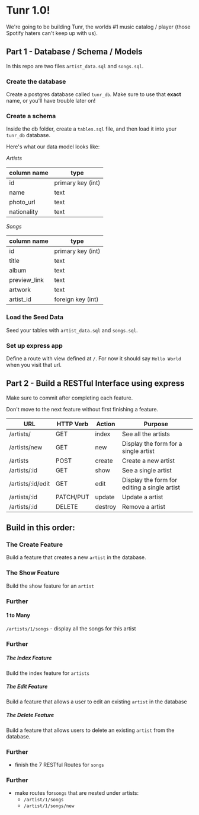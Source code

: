 # Tunr 1.0!

We're going to be building Tunr, the worlds #1 music catalog / player (those
Spotify haters can't keep up with us).

## Part 1 - Database / Schema / Models

In this repo are two files `artist_data.sql` and `songs.sql`. 

### Create the database

Create a postgres database called `tunr_db`. Make sure to use that **exact**
name, or you'll have trouble later on!

### Create a schema

Inside the db folder, create a `tables.sql` file, and then load it into your
`tunr_db` database.

Here's what our data model looks like:

*Artists*

| column name  | type |
|--------------|------|
| id   | primary key (int) |
| name | text |
| photo_url | text |
| nationality | text |

*Songs*

| column name  | type |
|--------------|------|
|id | primary key (int) |
|title | text |
|album | text |
|preview_link | text |
|artwork | text |
|artist_id | foreign key (int) |


### Load the Seed Data

Seed your tables with `artist_data.sql` and `songs.sql`.

### Set up express app

Define a route with view defined at `/`. For now it should say `Hello World` when you visit that url.

## Part 2 - Build a RESTful Interface using express

Make sure to commit after completing each feature.

Don't move to the next feature without first finishing a feature.


| **URL** | **HTTP Verb** |  **Action** | **Purpose**  |
|------------|-------------|------------|------------|
| /artists/         | GET       | index    | See all the artists |
| /artists/new      | GET       | new      | Display the form for a single artist |
| /artists          | POST      | create   | Create a new artist |
| /artists/:id      | GET       | show     | See a single artist |
| /artists/:id/edit | GET       | edit     | Display the form for editing a single artist | 
| /artists/:id      | PATCH/PUT | update   | Update a artist |
| /artists/:id      | DELETE    | destroy  | Remove a artist |

## Build in this order:

### The Create Feature

Build a feature that creates a new `artist` in the database.

### The Show Feature

Build the show feature for an `artist`



### Further 

#### 1 to Many

`/artists/1/songs` - display all the songs for this artist


### Further 

##### The Index Feature

Build the index feature for `artists`


##### The Edit Feature

Build a feature that allows a user to edit an existing `artist` in the database

##### The Delete Feature

Build a feature that allows users to delete an existing `artist` from the database.

  
### Further
- finish the 7 RESTful Routes for `songs`

### Further
- make routes for`songs` that are nested under artists:
  - `/artist/1/songs`
  - `/artist/1/songs/new`
